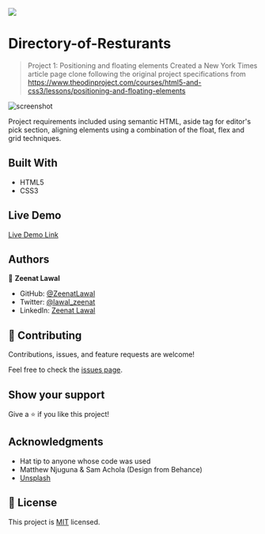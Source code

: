 ![](https://img.shields.io/badge/Microverse-blueviolet)

# Directory-of-Resturants

> Project 1: Positioning and floating elements
Created a New York Times article page clone following the original project specifications from https://www.theodinproject.com/courses/html5-and-css3/lessons/positioning-and-floating-elements

![screenshot](images/)

Project requirements included using semantic HTML, aside tag for editor's pick section, aligning elements using a combination of the float, flex and grid techniques.

## Built With

- HTML5
- CSS3

## Live Demo

[Live Demo Link]()

## Authors

👤 **Zeenat Lawal**

- GitHub: [@ZeenatLawal](https://github.com/ZeenatLawal)
- Twitter: [@lawal_zeenat](https://twitter.com/lawal_zeenat)
- LinkedIn: [Zeenat Lawal](https://www.linkedin.com/in/zeenat-lawal-665872120/)

## 🤝 Contributing

Contributions, issues, and feature requests are welcome!

Feel free to check the [issues page]().

## Show your support

Give a ⭐️ if you like this project!

## Acknowledgments

- Hat tip to anyone whose code was used
- Matthew Njuguna & Sam Achola (Design from Behance)
- [Unsplash](https://unsplash.com/)

## 📝 License

This project is [MIT](https://github.com/git/git-scm.com/blob/master/MIT-LICENSE.txt) licensed.
